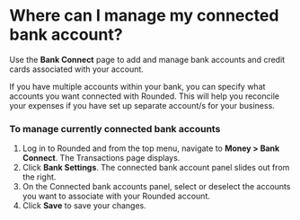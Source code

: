 # Where can I manage my connected bank account?

Use the **Bank Connect** page to add and manage bank accounts and credit cards associated with your account. 

If you have multiple accounts within your bank, you can specify what accounts you want connected with Rounded. This will help you reconcile your expenses if you have set up separate account/s for your business.

### To manage currently connected bank accounts

1. Log in to Rounded and from the top menu, navigate to **Money &gt; Bank Connect**. 
   The Transactions page displays. 
2. Click **Bank Settings**.
   The connected bank account panel slides out from the right.
3. On the Connected bank accounts panel, select or deselect the accounts you want to associate with your Rounded account. 
4. Click **Save** to save your changes.



